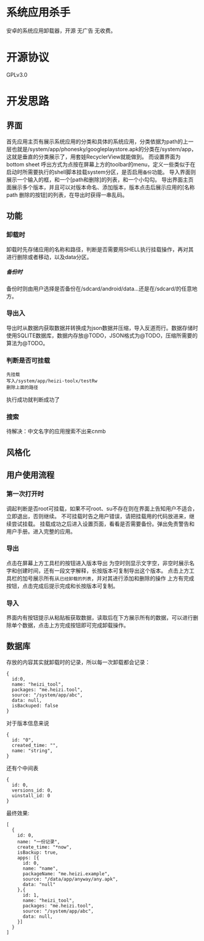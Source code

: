 # 系统应用杀手
安卓的系统应用卸载器，开源 无广告 无收费。
# 开源协议
GPLv3.0

# 开发思路
## 界面
首先应用主页有展示系统应用的分类和具体的系统应用，分类依据为path的上一层也就是/system/app/phonesky/googleplaystore.apk的分类在/system/app，这就是垂直的分类展示了，用套娃RecyclerView就能做到。
而设置界面为bottom sheet 呼出方式为点按在屏幕上方的toolbar的menu，定义一些类似于在启动时所需要执行的shell脚本挂载system分区，是否启用`备份`功能。
导入界面则展示一个输入的框，和一个[path和删除]的列表，和一个小勾勾。
导出界面主页面展示多个版本，并且可以对版本命名、添加版本，版本点击后展示应用的[名称 path 删除的按钮]的列表，在导出时获得一串乱码。
## 功能
### 卸载时
卸载时先存储应用的名称和路径，判断是否需要用SHELL执行挂载操作，再对其进行删除或者移动，以及data分区。
##### 备份时
备份时则由用户选择是否备份在/sdcard/android/data...还是在/sdcard/的任意地方。
### 导出入
导出时从数据内获取数据并转换成为json数据并压缩，导入反道而行。数据存储时使用SQLITE数据库，数据内存放@TODO，JSON格式为@TODO，压缩所需要的算法为@TODO。
### 判断是否可挂载
```
先挂载
写入/system/app/heizi-toolx/testRw
删除上面的路径
```
执行成功就判断成功了
### 搜索
待解决：中文名字的应用搜索不出来cnmb
## 风格化
## 用户使用流程
### 第一次打开时
调起判断是否root可挂载，如果不可root、su不存在则在界面上告知用户不适合，立即退出，否则继续。
不可挂载时告之用户错误，请把挂载用的代码放进来，继续尝试挂载。
挂载成功之后进入设置页面，看看是否需要备份。弹出免责警告和用户手册。进入完整的应用。
### 导出
点击在屏幕上方工具栏的按钮进入版本导出 为空时则显示文字空，非空时展示名字和创建时间，还有一段文字解释，长按版本可复制导出这个版本。
点击上方工具栏的加号展示所有从`已经卸载的列表`，并对其进行添加和删除的操作 上方有完成按钮，点击完成后提示完成和长按版本可复制。
### 导入
界面内有按钮提示从粘贴板获取数据，读取后在下方展示所有的数据，可以进行删除单个数据，点击上方完成按钮即可完成卸载操作。
## 数据库
存放的内容其实就卸载时的记录，所以每一次卸载都会记录：
```json5
{
  id:0,
  name: "heizi_tool",
  packages: "me.heizi.tool",
  source: "/system/app/abc",
  data: null,
  isBackuped: false
}
```
对于版本信息来说
```json5
{
  id: "0",
  created_time: "",
  name: "string",
}
```
还有个中间表
```json5
{
  id: 0,
  versions_id: 0,
  uinstall_id: 0
}
```
最终效果:
```json5
[
  {
    id: 0,
    name: "一份记录",
    create_time: "*now",
    isBackup: true,
    apps: [{
      id: 0,
      name: "name",
      packageName: "me.heizi.example",
      source: "/data/app/anyway/any.apk",
      data: "null"
    },{
      id: 1,
      name: "heizi_tool",
      packages: "me.heizi.tool",
      source: "/system/app/abc",
      data: null,
    }]
  }
]
```